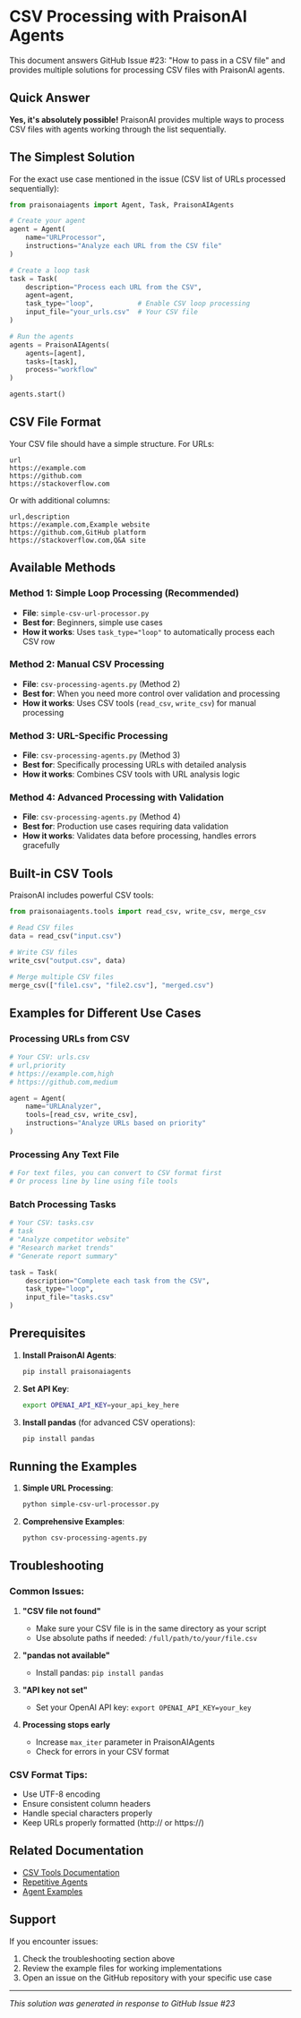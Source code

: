 # CSV Processing with PraisonAI Agents

This document answers GitHub Issue #23: "How to pass in a CSV file" and provides multiple solutions for processing CSV files with PraisonAI agents.

## Quick Answer

**Yes, it's absolutely possible!** PraisonAI provides multiple ways to process CSV files with agents working through the list sequentially.

## The Simplest Solution

For the exact use case mentioned in the issue (CSV list of URLs processed sequentially):

```python
from praisonaiagents import Agent, Task, PraisonAIAgents

# Create your agent
agent = Agent(
    name="URLProcessor",
    instructions="Analyze each URL from the CSV file"
)

# Create a loop task
task = Task(
    description="Process each URL from the CSV",
    agent=agent,
    task_type="loop",           # Enable CSV loop processing
    input_file="your_urls.csv"  # Your CSV file
)

# Run the agents
agents = PraisonAIAgents(
    agents=[agent],
    tasks=[task],
    process="workflow"
)

agents.start()
```

## CSV File Format

Your CSV file should have a simple structure. For URLs:

```csv
url
https://example.com
https://github.com
https://stackoverflow.com
```

Or with additional columns:

```csv
url,description
https://example.com,Example website
https://github.com,GitHub platform
https://stackoverflow.com,Q&A site
```

## Available Methods

### Method 1: Simple Loop Processing (Recommended)
- **File**: `simple-csv-url-processor.py`
- **Best for**: Beginners, simple use cases
- **How it works**: Uses `task_type="loop"` to automatically process each CSV row

### Method 2: Manual CSV Processing
- **File**: `csv-processing-agents.py` (Method 2)
- **Best for**: When you need more control over validation and processing
- **How it works**: Uses CSV tools (`read_csv`, `write_csv`) for manual processing

### Method 3: URL-Specific Processing
- **File**: `csv-processing-agents.py` (Method 3)
- **Best for**: Specifically processing URLs with detailed analysis
- **How it works**: Combines CSV tools with URL analysis logic

### Method 4: Advanced Processing with Validation
- **File**: `csv-processing-agents.py` (Method 4)
- **Best for**: Production use cases requiring data validation
- **How it works**: Validates data before processing, handles errors gracefully

## Built-in CSV Tools

PraisonAI includes powerful CSV tools:

```python
from praisonaiagents.tools import read_csv, write_csv, merge_csv

# Read CSV files
data = read_csv("input.csv")

# Write CSV files  
write_csv("output.csv", data)

# Merge multiple CSV files
merge_csv(["file1.csv", "file2.csv"], "merged.csv")
```

## Examples for Different Use Cases

### Processing URLs from CSV
```python
# Your CSV: urls.csv
# url,priority
# https://example.com,high
# https://github.com,medium

agent = Agent(
    name="URLAnalyzer",
    tools=[read_csv, write_csv],
    instructions="Analyze URLs based on priority"
)
```

### Processing Any Text File
```python
# For text files, you can convert to CSV format first
# Or process line by line using file tools
```

### Batch Processing Tasks
```python
# Your CSV: tasks.csv  
# task
# "Analyze competitor website"
# "Research market trends"
# "Generate report summary"

task = Task(
    description="Complete each task from the CSV",
    task_type="loop",
    input_file="tasks.csv"
)
```

## Prerequisites

1. **Install PraisonAI Agents**:
   ```bash
   pip install praisonaiagents
   ```

2. **Set API Key**:
   ```bash
   export OPENAI_API_KEY=your_api_key_here
   ```

3. **Install pandas** (for advanced CSV operations):
   ```bash
   pip install pandas
   ```

## Running the Examples

1. **Simple URL Processing**:
   ```bash
   python simple-csv-url-processor.py
   ```

2. **Comprehensive Examples**:
   ```bash
   python csv-processing-agents.py
   ```

## Troubleshooting

### Common Issues:

1. **"CSV file not found"**
   - Make sure your CSV file is in the same directory as your script
   - Use absolute paths if needed: `/full/path/to/your/file.csv`

2. **"pandas not available"**
   - Install pandas: `pip install pandas`

3. **"API key not set"**
   - Set your OpenAI API key: `export OPENAI_API_KEY=your_key`

4. **Processing stops early**
   - Increase `max_iter` parameter in PraisonAIAgents
   - Check for errors in your CSV format

### CSV Format Tips:

- Use UTF-8 encoding
- Ensure consistent column headers
- Handle special characters properly
- Keep URLs properly formatted (http:// or https://)

## Related Documentation

- [CSV Tools Documentation](../../../docs/tools/csv_tools.mdx)
- [Repetitive Agents](../../../docs/features/repetitive.mdx)  
- [Agent Examples](../../README.md)

## Support

If you encounter issues:
1. Check the troubleshooting section above
2. Review the example files for working implementations
3. Open an issue on the GitHub repository with your specific use case

---

*This solution was generated in response to GitHub Issue #23*